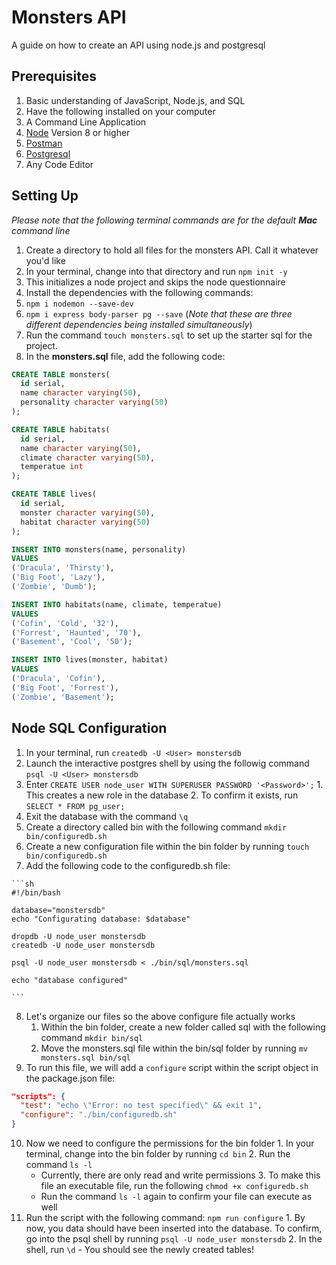 # Monsters API
A guide on how to create an API using node.js and postgresql

## Prerequisites
1. Basic understanding of JavaScript, Node.js, and SQL
2. Have the following installed on your computer
  1. A Command Line Application
  2. [Node](https://nodejs.org/en/) Version 8 or higher
  2. [Postman](https://www.getpostman.com/apps)
  3. [Postgresql](https://gist.github.com/15Dkatz/321e83c4bdd7b78c36884ce92db26d38)
  4. Any Code Editor

## Setting Up
*Please note that the following terminal commands are for the default **Mac** command line*
1. Create a directory to hold all files for the monsters API. Call it whatever you'd like
2. In your terminal, change into that directory and run `npm init -y`
  1. This initializes a node project and skips the node questionnaire
3. Install the dependencies with the following commands:
  1. `npm i nodemon --save-dev`
  2. `npm i express body-parser pg --save` (*Note that these are three different dependencies being installed simultaneously*)
4. Run the command `touch monsters.sql` to set up the starter sql for the project.
5. In the **monsters.sql** file, add the following code:
  ```sql
  CREATE TABLE monsters(
    id serial,
    name character varying(50),
    personality character varying(50)
  );
  
  CREATE TABLE habitats(
    id serial,
    name character varying(50),
    climate character varying(50),
    temperatue int
  );
  
  CREATE TABLE lives(
    id serial,
    monster character varying(50),
    habitat character varying(50)
  );
  
  INSERT INTO monsters(name, personality)
  VALUES
  ('Dracula', 'Thirsty'),
  ('Big Foot', 'Lazy'),
  ('Zombie', 'Dumb');
  
  INSERT INTO habitats(name, climate, temperatue)
  VALUES
  ('Cofin', 'Cold', '32'),
  ('Forrest', 'Haunted', '70'),
  ('Basement', 'Cool', '50');
  
  INSERT INTO lives(monster, habitat)
  VALUES
  ('Dracula', 'Cofin'),
  ('Big Foot', 'Forrest'),
  ('Zombie', 'Basement');
  ```
  
  ## Node SQL Configuration
  1. In your terminal, run `createdb -U <User> monstersdb`
  2. Launch the interactive postgres shell by using the followig command `psql -U <User> monstersdb`
  3. Enter `CREATE USER node_user WITH SUPERUSER PASSWORD '<Password>';`
    1. This creates a new role in the database
    2. To confirm it exists, run `SELECT * FROM pg_user;`
  4. Exit the database with the command `\q`
  5. Create a directory called bin with the following command `mkdir bin/configuredb.sh`
  6. Create a new configuration file within the bin folder by running `touch bin/configuredb.sh`
  7. Add the following code to the configuredb.sh file:
  
    ```sh
    #!/bin/bash
    
    database="monstersdb"
    echo "Configurating database: $database"
    
    dropdb -U node_user monstersdb
    createdb -U node_user monstersdb
    
    psql -U node_user monstersdb < ./bin/sql/monsters.sql
    
    echo "database configured"
    
    ```
 8. Let's organize our files so the above configure file actually works
     1. Within the bin folder, create a new folder called sql with the following command `mkdir bin/sql`
     2. Move the monsters.sql file within the bin/sql folder by running `mv monsters.sql bin/sql`
 9. To run this file, we will add a `configure` script within the script object in the package.json file:
   ```json
   "scripts": {
     "test": "echo \"Error: no test specified\" && exit 1",
     "configure": "./bin/configuredb.sh"
   }
   ```
  10. Now we need to configure the permissions for the bin folder
    1. In your terminal, change into the bin folder by running `cd bin`
    2. Run the command `ls -l`
        - Currently, there are only read and write permissions
    3. To make this file an executable file, run the following `chmod +x configuredb.sh`
        - Run the command `ls -l` again to confirm your file can execute as well
  11. Run the script with the following command: `npm run configure`
    1. By now, you data should have been inserted into the database. To confirm, go into the psql shell by running `psql -U node_user monstersdb`
    2. In the shell, run `\d`
          - You should see the newly created tables!
